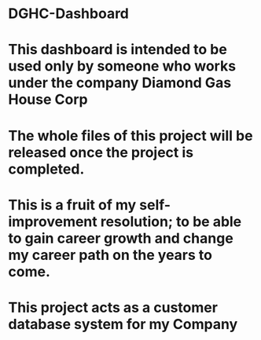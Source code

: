 # DGHC-Dashboard

# This dashboard is intended to be used only by someone who works under the company Diamond Gas House Corp

# The whole files of this project will be released once the project is completed.

# This is a fruit of my self-improvement resolution; to be able to gain career growth and change my career path on the years to come.

# This project acts as a customer database system for my Company
